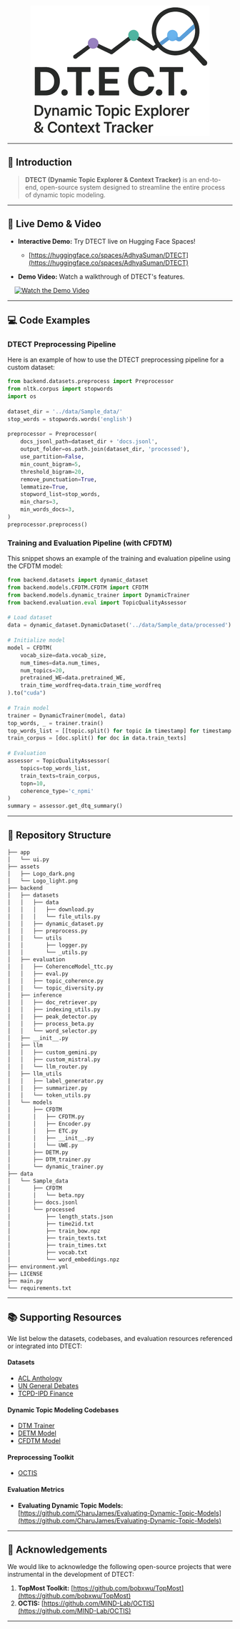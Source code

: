
<p align="center">
  <img src="https://github.com/AdhyaSuman/DTECT/blob/main/assets/Logo_light.png" width="400"/>
</p>

-----

## 👋 Introduction

> **DTECT (Dynamic Topic Explorer & Context Tracker)** is an end-to-end, open-source system designed to streamline the entire process of dynamic topic modeling.

-----

## 🚀 Live Demo & Video

  * **Interactive Demo:** Try DTECT live on Hugging Face Spaces\!

      * [https://huggingface.co/spaces/AdhyaSuman/DTECT](https://huggingface.co/spaces/AdhyaSuman/DTECT)

* **Demo Video:** Watch a walkthrough of DTECT's features.



    [![Watch the Demo Video](https://img.youtube.com/vi/B8nNfxFoJAU/0.jpg)](https://www.youtube.com/watch?v=B8nNfxFoJAU)

-----

## 💻 Code Examples

### DTECT Preprocessing Pipeline

Here is an example of how to use the DTECT preprocessing pipeline for a custom dataset:

```python
from backend.datasets.preprocess import Preprocessor
from nltk.corpus import stopwords
import os

dataset_dir = '../data/Sample_data/'
stop_words = stopwords.words('english')

preprocessor = Preprocessor(
    docs_jsonl_path=dataset_dir + 'docs.jsonl',
    output_folder=os.path.join(dataset_dir, 'processed'),
    use_partition=False,
    min_count_bigram=5,
    threshold_bigram=20,
    remove_punctuation=True,
    lemmatize=True,
    stopword_list=stop_words,
    min_chars=3,
    min_words_docs=3,
)
preprocessor.preprocess()
```

### Training and Evaluation Pipeline (with CFDTM)

This snippet shows an example of the training and evaluation pipeline using the CFDTM model:

```python
from backend.datasets import dynamic_dataset
from backend.models.CFDTM.CFDTM import CFDTM
from backend.models.dynamic_trainer import DynamicTrainer
from backend.evaluation.eval import TopicQualityAssessor

# Load dataset
data = dynamic_dataset.DynamicDataset('../data/Sample_data/processed')

# Initialize model
model = CFDTM(
    vocab_size=data.vocab_size,
    num_times=data.num_times,
    num_topics=20,
    pretrained_WE=data.pretrained_WE,
    train_time_wordfreq=data.train_time_wordfreq
).to("cuda")

# Train model
trainer = DynamicTrainer(model, data)
top_words, _ = trainer.train()
top_words_list = [[topic.split() for topic in timestamp] for timestamp in top_words]
train_corpus = [doc.split() for doc in data.train_texts]

# Evaluation
assessor = TopicQualityAssessor(
    topics=top_words_list,
    train_texts=train_corpus,
    topn=10,
    coherence_type='c_npmi'
)
summary = assessor.get_dtq_summary()
```

-----

## 📁 Repository Structure

```
├── app
│   └── ui.py
├── assets
│   ├── Logo_dark.png
│   └── Logo_light.png
├── backend
│   ├── datasets
│   │   ├── data
│   │   │   ├── download.py
│   │   │   └── file_utils.py
│   │   ├── dynamic_dataset.py
│   │   ├── preprocess.py
│   │   └── utils
│   │       ├── logger.py
│   │       └── _utils.py
│   ├── evaluation
│   │   ├── CoherenceModel_ttc.py
│   │   ├── eval.py
│   │   ├── topic_coherence.py
│   │   └── topic_diversity.py
│   ├── inference
│   │   ├── doc_retriever.py
│   │   ├── indexing_utils.py
│   │   ├── peak_detector.py
│   │   ├── process_beta.py
│   │   └── word_selector.py
│   ├── __init__.py
│   ├── llm
│   │   ├── custom_gemini.py
│   │   ├── custom_mistral.py
│   │   └── llm_router.py
│   ├── llm_utils
│   │   ├── label_generator.py
│   │   ├── summarizer.py
│   │   └── token_utils.py
│   └── models
│       ├── CFDTM
│       │   ├── CFDTM.py
│       │   ├── Encoder.py
│       │   ├── ETC.py
│       │   ├── __init__.py
│       │   └── UWE.py
│       ├── DETM.py
│       ├── DTM_trainer.py
│       └── dynamic_trainer.py
├── data
│   └── Sample_data
│       ├── CFDTM
│       │   └── beta.npy
│       ├── docs.jsonl
│       └── processed
│           ├── length_stats.json
│           ├── time2id.txt
│           ├── train_bow.npz
│           ├── train_texts.txt
│           ├── train_times.txt
│           ├── vocab.txt
│           └── word_embeddings.npz
├── environment.yml
├── LICENSE
├── main.py
└── requirements.txt
```

-----

## 📚 Supporting Resources

We list below the datasets, codebases, and evaluation resources referenced or integrated into DTECT:

#### Datasets

- [ACL Anthology](https://aclanthology.org/)
- [UN General Debates](https://www.kaggle.com/datasets/unitednations/un-general-debates)
- [TCPD-IPD Finance](https://tcpd.ashoka.edu.in/question-hour/)

#### Dynamic Topic Modeling Codebases

- [DTM Trainer](https://github.com/bobxwu/TopMost/blob/main/topmost/trainers/dynamic/DTM_trainer.py)
- [DETM Model](https://github.com/bobxwu/TopMost/blob/main/topmost/models/dynamic/DETM.py)
- [CFDTM Model](https://github.com/bobxwu/TopMost/tree/main/topmost/models/dynamic/CFDTM)

#### Preprocessing Toolkit

- [OCTIS](https://github.com/MIND-Lab/OCTIS)

#### Evaluation Metrics

  * **Evaluating Dynamic Topic Models:** [https://github.com/CharuJames/Evaluating-Dynamic-Topic-Models](https://github.com/CharuJames/Evaluating-Dynamic-Topic-Models)

---

## 🙏 Acknowledgements

We would like to acknowledge the following open-source projects that were instrumental in the development of DTECT:

1.  **TopMost Toolkit:** [https://github.com/bobxwu/TopMost](https://github.com/bobxwu/TopMost)
2.  **OCTIS:** [https://github.com/MIND-Lab/OCTIS](https://github.com/MIND-Lab/OCTIS)

---
